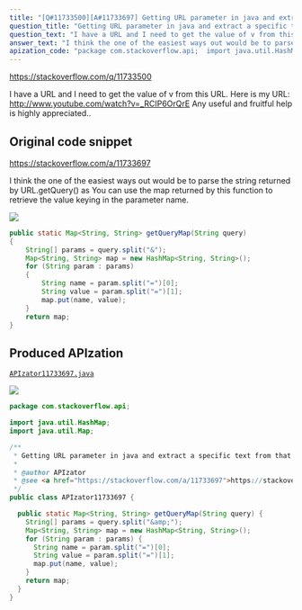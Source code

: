 ```yaml
---
title: "[Q#11733500][A#11733697] Getting URL parameter in java and extract a specific text from that URL"
question_title: "Getting URL parameter in java and extract a specific text from that URL"
question_text: "I have a URL and I need to get the value of v from this URL. Here is my URL: http://www.youtube.com/watch?v=_RCIP6OrQrE Any useful and fruitful help is highly appreciated.."
answer_text: "I think the one of the easiest ways out would be to parse the string returned by URL.getQuery() as You can use the map returned by this function to retrieve the value keying in the parameter name."
apization_code: "package com.stackoverflow.api;  import java.util.HashMap; import java.util.Map;  /**  * Getting URL parameter in java and extract a specific text from that URL  *  * @author APIzator  * @see <a href=\"https://stackoverflow.com/a/11733697\">https://stackoverflow.com/a/11733697</a>  */ public class APIzator11733697 {    public static Map<String, String> getQueryMap(String query) {     String[] params = query.split(\"&amp;\");     Map<String, String> map = new HashMap<String, String>();     for (String param : params) {       String name = param.split(\"=\")[0];       String value = param.split(\"=\")[1];       map.put(name, value);     }     return map;   } }"
---
```


https://stackoverflow.com/q/11733500

I have a URL and I need to get the value of v from this URL.
Here is my URL: http://www.youtube.com/watch?v=_RCIP6OrQrE
Any useful and fruitful help is highly appreciated..



## Original code snippet

https://stackoverflow.com/a/11733697

I think the one of the easiest ways out would be to parse the string returned by URL.getQuery() as
You can use the map returned by this function to retrieve the value keying in the parameter name.

<div class="code-logo"><img src="/stackoverflow.png" /></div>

```java
public static Map<String, String> getQueryMap(String query)  
{  
    String[] params = query.split("&");  
    Map<String, String> map = new HashMap<String, String>();  
    for (String param : params)  
    {  
        String name = param.split("=")[0];  
        String value = param.split("=")[1];  
        map.put(name, value);  
    }  
    return map;  
}
```

## Produced APIzation

[`APIzator11733697.java`](https://github.com/blind-papers/apization-temp-data/raw/main/search/APIzator11733697.java)

<div class="code-logo"><img src="/apizator.png" /></div>

```java
package com.stackoverflow.api;

import java.util.HashMap;
import java.util.Map;

/**
 * Getting URL parameter in java and extract a specific text from that URL
 *
 * @author APIzator
 * @see <a href="https://stackoverflow.com/a/11733697">https://stackoverflow.com/a/11733697</a>
 */
public class APIzator11733697 {

  public static Map<String, String> getQueryMap(String query) {
    String[] params = query.split("&amp;");
    Map<String, String> map = new HashMap<String, String>();
    for (String param : params) {
      String name = param.split("=")[0];
      String value = param.split("=")[1];
      map.put(name, value);
    }
    return map;
  }
}

```